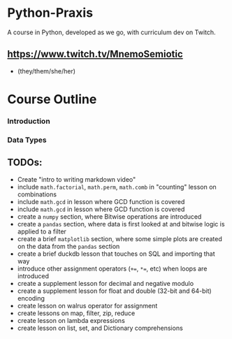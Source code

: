 # Python-Praxis
A course in Python, developed as we go, with curriculum dev on Twitch.



## https://www.twitch.tv/MnemoSemiotic
* (they/them/she/her)

# Course Outline


### Introduction

### Data Types




## TODOs:
* Create "intro to writing markdown video"
* include `math.factorial`, `math.perm`, `math.comb` in "counting" lesson on combinations
* include `math.gcd` in lesson where GCD function is covered
* include `math.gcd` in lesson where GCD function is covered
* create a `numpy` section, where Bitwise operations are introduced
* create a `pandas` section, where data is first looked at and bitwise logic is applied to a filter
* create a brief `matplotlib` section, where some simple plots are created on the data from the `pandas` section
* create a brief duckdb lesson that touches on SQL and importing that way
* introduce other assignment operators (`+=`, `*=`, etc) when loops are introduced
* create a supplement lesson for decimal and negative modulo
* create a supplement lesson for float and double (32-bit and 64-bit) encoding
* create lesson on walrus operator for assignment
* create lessons on map, filter, zip, reduce
* create lesson on lambda expressions
* create lesson on list, set, and Dictionary comprehensions

